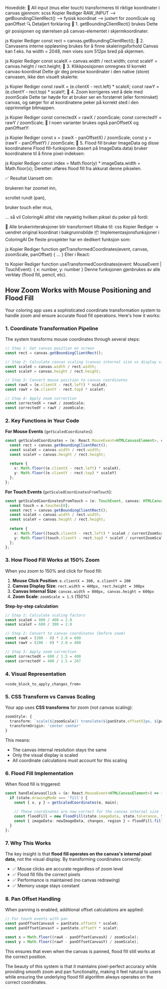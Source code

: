 Hovedidé:
🧩 All input (mus eller touch) transformeres til riktige koordinater i canvas gjennom:
scss
Kopier
Rediger
RAW_INPUT ⟶ getBoundingClientRect() ⟶ fysisk koordinat ⟶ justert for zoomScale og panOffset
🔍 Detaljert forklaring
📌 1. getBoundingClientRect() brukes
Dette gir posisjonen og størrelsen på canvas-elementet i skjermkoordinater.

js
Kopier
Rediger
const rect = canvas.getBoundingClientRect();
📌 2. Canvasens interne oppløsning brukes for å finne skaleringsforhold
Canvas kan f.eks. ha width = 2048, men vises som 512px bred på skjermen.

js
Kopier
Rediger
const scaleX = canvas.width / rect.width;
const scaleY = canvas.height / rect.height;
📌 3. Klikkposisjonen omregnes til korrekt canvas-koordinat
Dette gir deg presise koordinater i den native (store) canvasen, ikke den visuelt skalerte:

js
Kopier
Rediger
const rawX = (e.clientX - rect.left) * scaleX;
const rawY = (e.clientY - rect.top) * scaleY;
📌 4. Zoom korrigeres ved å dele med zoomScale
Dette tar høyde for at bruker ser en forstørret (eller forminsket) canvas, og sørger for at koordinatene peker på korrekt sted i den opprinnelige bitmappen.

js
Kopier
Rediger
const correctedX = rawX / zoomScale;
const correctedY = rawY / zoomScale;
🧪 I noen varianter brukes også panOffsetX og panOffsetY:

js
Kopier
Rediger
const x = (rawX - panOffsetX) / zoomScale;
const y = (rawY - panOffsetY) / zoomScale;
📌 5. Flood fill bruker ImageData og disse koordinatene
Flood fill-funksjonen (basert på ImageData.data) bruker koordinatene til å finne pixel-indeksen:

js
Kopier
Rediger
const index = Math.floor(y) * imageData.width + Math.floor(x);
Deretter utføres flood fill fra akkurat denne pikselen.

✅ Resultat
Uansett om:

brukeren har zoomet inn,

scrollet rundt (pan),

bruker touch eller mus,

… så vil ColoringAI alltid vite nøyaktig hvilken piksel du peker på fordi:

🔁 Alle brukerinteraksjoner blir transformert tilbake til:
css
Kopier
Rediger
→ uendret original koordinat i bakgrunnsbilde
📦 Implementasjonsfunksjoner i ColoringAI
De fleste prosjekter har en dedikert funksjon som:

js
Kopier
Rediger
function getTransformedCoordinates(event, canvas, zoomScale, panOffset) { ... }
Eller i React:

ts
Kopier
Rediger
function useTransformedCoordinates(event: MouseEvent | TouchEvent): { x: number, y: number }
Denne funksjonen gjenbrukes av alle verktøy (flood fill, pencil, etc).

## How Zoom Works with Mouse Positioning and Flood Fill

Your coloring app uses a sophisticated coordinate transformation system to handle zoom and ensure accurate flood fill operations. Here's how it works:

### 1. **Coordinate Transformation Pipeline**

The system transforms mouse coordinates through several steps:

```typescript
// Step 1: Get canvas position on screen
const rect = canvas.getBoundingClientRect();

// Step 2: Calculate canvas scaling (canvas internal size vs display size)
const scaleX = canvas.width / rect.width;
const scaleY = canvas.height / rect.height;

// Step 3: Convert mouse position to canvas coordinates
const rawX = (e.clientX - rect.left) * scaleX;
const rawY = (e.clientY - rect.top) * scaleY;

// Step 4: Apply zoom correction
const correctedX = rawX / zoomScale;
const correctedY = rawY / zoomScale;
```

### 2. **Key Functions in Your Code**

**For Mouse Events** (`getScaledCoordinates`):
```typescript
const getScaledCoordinates = (e: React.MouseEvent<HTMLCanvasElement>, canvas: HTMLCanvasElement) => {
  const rect = canvas.getBoundingClientRect();
  const scaleX = canvas.width / rect.width;
  const scaleY = canvas.height / rect.height;
  
  return {
    x: Math.floor((e.clientX - rect.left) * scaleX),
    y: Math.floor((e.clientY - rect.top) * scaleY)
  };
};
```

**For Touch Events** (`getScaledCoordinatesFromTouch`):
```typescript
const getScaledCoordinatesFromTouch = (e: TouchEvent, canvas: HTMLCanvasElement, currentZoomScale: number) => {
  const touch = e.touches[0];
  const rect = canvas.getBoundingClientRect();
  const scaleX = canvas.width / rect.width;
  const scaleY = canvas.height / rect.height;
  
  return {
    x: Math.floor((touch.clientX - rect.left) * scaleX / currentZoomScale),
    y: Math.floor((touch.clientY - rect.top) * scaleY / currentZoomScale)
  };
};
```

### 3. **How Flood Fill Works at 150% Zoom**

When you zoom to 150% and click for flood fill:

1. **Mouse Click Position**: `e.clientX = 300, e.clientY = 200`
2. **Canvas Display Size**: `rect.width = 400px, rect.height = 300px`
3. **Canvas Internal Size**: `canvas.width = 800px, canvas.height = 600px`
4. **Zoom Scale**: `zoomScale = 1.5` (150%)

**Step-by-step calculation**:
```typescript
// Step 1: Calculate scaling factors
const scaleX = 800 / 400 = 2.0
const scaleY = 600 / 300 = 2.0

// Step 2: Convert to canvas coordinates (before zoom)
const rawX = (300 - 0) * 2.0 = 600
const rawY = (200 - 0) * 2.0 = 400

// Step 3: Apply zoom correction
const correctedX = 600 / 1.5 = 400
const correctedY = 400 / 1.5 = 267
```

### 4. **Visual Representation**

```
<code_block_to_apply_changes_from>
```

### 5. **CSS Transform vs Canvas Scaling**

Your app uses **CSS transforms** for zoom (not canvas scaling):

```typescript
zoomStyle: { 
  transform: `scale(${zoomScale}) translate(${panState.offsetX}px, ${panState.offsetY}px)`,
  transformOrigin: 'center center'
}
```

This means:
- The canvas internal resolution stays the same
- Only the visual display is scaled
- All coordinate calculations must account for this scaling

### 6. **Flood Fill Implementation**

When flood fill is triggered:

```typescript
const handleCanvasClick = (e: React.MouseEvent<HTMLCanvasElement>) => {
  if (state.drawingMode === 'fill') {
    const { x, y } = getScaledCoordinates(e, main);
    
    // These coordinates are now correct for the canvas internal size
    const floodFill = new FloodFill(state.imageData, state.tolerance, 50);
    const { imageData: newImageData, changes, region } = floodFill.fill(x, y, state.currentColor);
  }
};
```

### 7. **Why This Works**

The key insight is that **flood fill operates on the canvas's internal pixel data**, not the visual display. By transforming coordinates correctly:

- ✅ Mouse clicks are accurate regardless of zoom level
- ✅ Flood fill fills the correct pixels
- ✅ Performance is maintained (no canvas redrawing)
- ✅ Memory usage stays constant

### 8. **Pan Offset Handling**

When panning is enabled, additional offset calculations are applied:

```typescript
// For touch events with pan
const panOffsetCanvasX = panState.offsetX * scaleX;
const panOffsetCanvasY = panState.offsetY * scaleY;

const x = Math.floor((rawX - panOffsetCanvasX) / zoomScale);
const y = Math.floor((rawY - panOffsetCanvasY) / zoomScale);
```

This ensures that even when the canvas is panned, flood fill still works at the correct position.

The beauty of this system is that it maintains pixel-perfect accuracy while providing smooth zoom and pan functionality, making it feel natural to users while ensuring the underlying flood fill algorithm always operates on the correct coordinates.